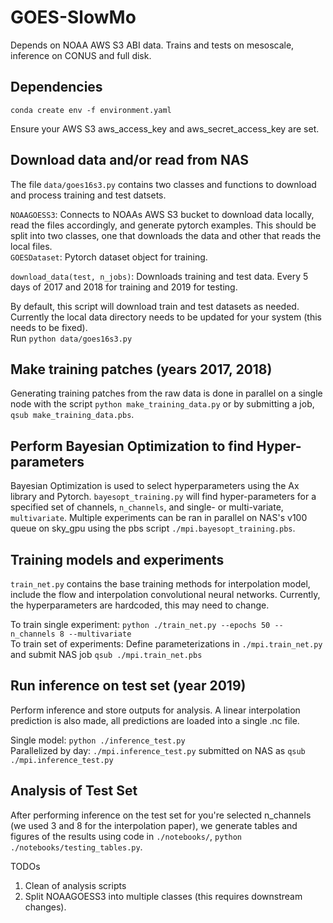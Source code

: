 # GOES-SlowMo

Depends on NOAA AWS S3 ABI data.  Trains and tests on mesoscale, inference on CONUS and full disk.

## Dependencies

`conda create env -f environment.yaml`

Ensure your AWS S3 aws_access_key and aws_secret_access_key are set. 

## Download data and/or read from NAS

The file `data/goes16s3.py` contains two classes and functions to download and process training and test datsets.

`NOAAGOESS3`: Connects to NOAAs AWS S3 bucket to download data locally, read the files accordingly, and generate pytorch examples. This should be split into two classes, one that downloads the data and other that reads the local files. <br>
`GOESDataset`: Pytorch dataset object for training. 

`download_data(test, n_jobs)`: Downloads training and test data.  Every 5 days of 2017 and 2018 for training and 2019 for testing. 

By default, this script will download train and test datasets as needed. Currently the local data directory needs to be updated for your system (this needs to be fixed). <br>
Run `python data/goes16s3.py`

## Make training patches (years 2017, 2018)

Generating training patches from the raw data is done in parallel on a single node with the script `python make_training_data.py` or by submitting a job, `qsub make_training_data.pbs`.  

## Perform Bayesian Optimization to find Hyper-parameters

Bayesian Optimization is used to select hyperparameters using the Ax library and Pytorch. `bayesopt_training.py` will find hyper-parameters for a specified set of channels, `n_channels`, and single- or multi-variate, `multivariate`. Multiple experiments can be ran in parallel on NAS's v100 queue on sky_gpu using the pbs script `./mpi.bayesopt_training.pbs`. 

## Training models and experiments

`train_net.py` contains the base training methods for interpolation model, include the flow and interpolation convolutional neural networks. Currently, the hyperparameters are hardcoded, this may need to change. 

To train single experiment: `python ./train_net.py --epochs 50 --n_channels 8 --multivariate`<br>
To train set of experiments: Define parameterizations in `./mpi.train_net.py` and submit NAS job `qsub ./mpi.train_net.pbs`

## Run inference on test set (year 2019)

Perform inference and store outputs for analysis. A linear interpolation prediction is also made, all predictions are loaded into a single .nc file. 

Single model: `python ./inference_test.py`<br>
Parallelized by day: `./mpi.inference_test.py` submitted on NAS as `qsub ./mpi.inference_test.py`

## Analysis of Test Set

After performing inference on the test set for you're selected n_channels (we used 3 and 8 for the interpolation paper), we generate tables and figures of the results using code in `./notebooks/`,  `python ./notebooks/testing_tables.py`.

TODOs
1. Clean of analysis scripts
1. Split NOAAGOESS3 into multiple classes (this requires downstream changes). 
